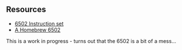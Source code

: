 


## Resources

* [6502 Instruction set](https://www.masswerk.at/6502/6502_instruction_set.html)
* [A Homebrew 6502](https://c74project.com/)

This is a work in progress - turns out that the 6502 is a bit of a mess... 
